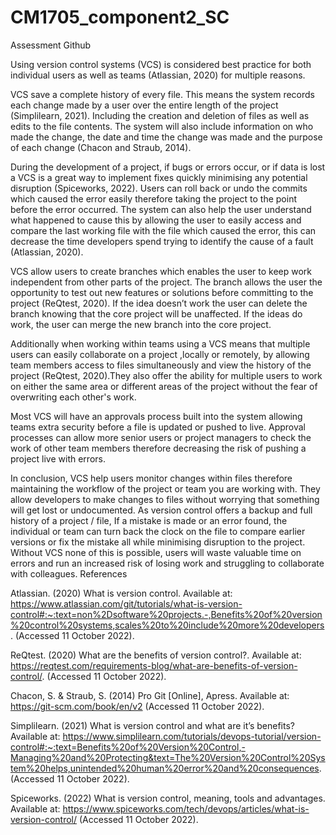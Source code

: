 # CM1705_component2_SC

Assessment Github

Using version control systems (VCS) is considered best practice for both individual users as well as teams (Atlassian, 2020) for multiple reasons. 

VCS save a complete history of every file. This means the system records each change made by a user over the entire length of the project (Simplilearn, 2021). Including the creation and deletion of files as well as edits to the file contents. The system will also include information on who made the change, the date and time the change was made and the purpose of each change (Chacon and Straub, 2014). 

During the development of a project, if bugs or errors occur, or if data is lost a VCS is a great way to implement fixes quickly minimising any potential disruption (Spiceworks, 2022). Users can roll back or undo the commits which caused the error easily therefore taking the project to the point before the error occurred. The system can also help the user understand what happened to cause this by allowing the user to easily access and compare the last working file with the file which caused the error, this can decrease the time developers spend trying to identify the cause of a fault (Atlassian, 2020). 

VCS allow users to create branches which enables the user to keep work independent from other parts of the project. The branch allows the user the opportunity to test out new features or solutions before committing to the project (ReQtest, 2020). If the idea doesn’t work the user can delete the branch knowing that the core project will be unaffected. If the ideas do work, the user can merge the new branch into the core project.

Additionally when working within teams using a VCS means that multiple users can easily collaborate on a project ,locally or remotely, by allowing team members access to files simultaneously and view the history of the project (ReQtest, 2020).They also offer the ability for multiple users to work on either the same area or different areas of the project without the fear of overwriting each other's work. 

Most VCS will have an approvals process built into the system allowing teams extra security before a file is updated or pushed to live. Approval processes can allow more senior users or project managers to check the work of other team members therefore decreasing the risk of pushing a project live with errors. 

In conclusion, VCS help users monitor changes within files therefore maintaining the workflow of the project or team you are working with. They allow developers to make changes to files without worrying that something will get lost or undocumented.  As version control offers a backup and full history of a project / file, If a mistake is made or an error found, the individual or team can turn back the clock on the file to compare earlier versions or fix the mistake all while minimising disruption to the project. Without VCS none of this is possible, users will waste valuable time on errors and run an increased risk of losing work and struggling to collaborate with colleagues. References

Atlassian. (2020) What is version control. Available at: https://www.atlassian.com/git/tutorials/what-is-version-control#:~:text=non%2Dsoftware%20projects.-,Benefits%20of%20version%20control%20systems,scales%20to%20include%20more%20developers. (Accessed 11 October 2022). 

ReQtest. (2020) What are the benefits of version control?. Available at:
https://reqtest.com/requirements-blog/what-are-benefits-of-version-control/. (Accessed 11 October 2022). 

Chacon, S. & Straub, S. (2014) Pro Git [Online], Apress. Available at:
https://git-scm.com/book/en/v2 (Accessed 11 October 2022). 

Simplilearn. (2021) What is version control and what are it’s benefits? Available at: 
https://www.simplilearn.com/tutorials/devops-tutorial/version-control#:~:text=Benefits%20of%20Version%20Control,-Managing%20and%20Protecting&text=The%20Version%20Control%20System%20helps,unintended%20human%20error%20and%20consequences. (Accessed 11 October 2022). 

Spiceworks. (2022) What is version control, meaning, tools and advantages. Available at:
https://www.spiceworks.com/tech/devops/articles/what-is-version-control/ (Accessed 11 October 2022). 

